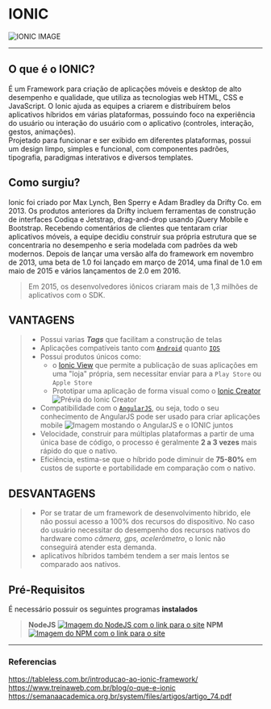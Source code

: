 # IONIC

![IONIC IMAGE](https://miro.medium.com/max/1200/0*CpskBUWlYOFSc7ur.png)

---
## O que é o IONIC?

É um Framework para criação de aplicações móveis e desktop de alto desempenho e qualidade, que utiliza as tecnologias web HTML, CSS e JavaScript. O Ionic ajuda as equipes a criarem e distribuírem belos aplicativos híbridos em várias plataformas, possuindo foco na experiência do usuário ou interação do usuário com o aplicativo (controles, interação, gestos, animações).   
Projetado para funcionar e ser exibido em diferentes plataformas, possui um design limpo, simples e funcional, com componentes padrões, tipografia, paradigmas interativos e diversos templates.   

## Como surgiu?
Ionic foi criado por Max Lynch, Ben Sperry e Adam Bradley da Drifty Co. em 2013. Os produtos anteriores da Drifty incluem ferramentas de construção de interfaces Codiqa e Jetstrap, drag-and-drop usando jQuery Mobile e Bootstrap. Recebendo comentários de clientes que tentaram criar aplicativos móveis, a equipe decidiu construir sua própria estrutura que se concentraria no desempenho e seria modelada com padrões da web modernos. Depois de lançar uma versão alfa do framework em novembro de 2013, uma beta de 1.0 foi lançado em março de 2014, uma final de 1.0 em maio de 2015 e vários lançamentos de 2.0 em 2016.

>Em 2015, os desenvolvedores iônicos criaram mais de 1,3 milhões de aplicativos com o SDK.

## VANTAGENS

>* Possui varias **_Tags_** que facilitam a construção de telas
>* Aplicações compatíveis tanto com [`Android`](https://www.android.com/intl/pt-BR_br/) quanto [`IOS`](https://www.apple.com/br/ios/ios-16-preview/)
>* Possui produtos únicos como:   
>    * o [Ionic View](https://ionicframework.com/blog/ionic-view-sunsetting-on-9-1-18/) que permite a publicação de suas aplicações em uma "loja" própria, sem necessitar enviar para a `Play Store` ou `Apple Store`
>   * Prototipar uma aplicação de forma visual como o [Ionic Creator](https://ionicframework.com/creator)
>![Prévia do Ionic Creator](https://blog.invettor.com.br/wp-content/uploads/2017/04/ola-cordova-ionic-creator.gif)
>* Compatibilidade com o [`AngularJS`](https://angularjs.org), ou seja, todo o seu conhecimento de AngularJS pode ser usado para criar aplicações mobile
![Imagem mostando o AngularJS e o IONIC juntos](https://miro.medium.com/max/900/1*uRroKId3vdIr8QxpScqYMA.png)
>* Velocidade, construir para múltiplas plataformas a partir de uma única base de
código, o processo é geralmente **2 a 3 vezes** mais rápido do que o nativo.
>* Eficiência, estima-se que o híbrido pode diminuir de **75-80%** em custos de
suporte e portabilidade em comparação com o nativo.

## DESVANTAGENS
>* Por se tratar de um framework de desenvolvimento hibrido, ele não possui acesso a 100% dos recursos do dispositivo. No caso do usuário necessitar do desempenho dos recursos nativos do hardware como _câmera, gps, acelerômetro_, o Ionic não conseguirá atender esta demanda.
>* aplicativos híbridos também tendem a ser mais lentos se comparado aos nativos.

## Pré-Requisitos
É necessário possuir os seguintes programas **instalados**
> **NodeJS**
> [![Imagem do NodeJS com o link para o site][NodeJs]](https://nodejs.org/en/)
>**NPM**
> [![Imagem do NPM com o link para o site][NPM]](https://www.npmjs.com/package/npm)

[NodeJs]: https://www.opus-software.com.br/wp-content/uploads/2018/09/nodejs.jpg
[NPM]: https://upload.wikimedia.org/wikipedia/commons/thumb/d/db/Npm-logo.svg/1920px-Npm-logo.svg.png
    
---
### Referencias

https://tableless.com.br/introducao-ao-ionic-framework/   
https://www.treinaweb.com.br/blog/o-que-e-ionic   
https://semanaacademica.org.br/system/files/artigos/artigo_74.pdf   

